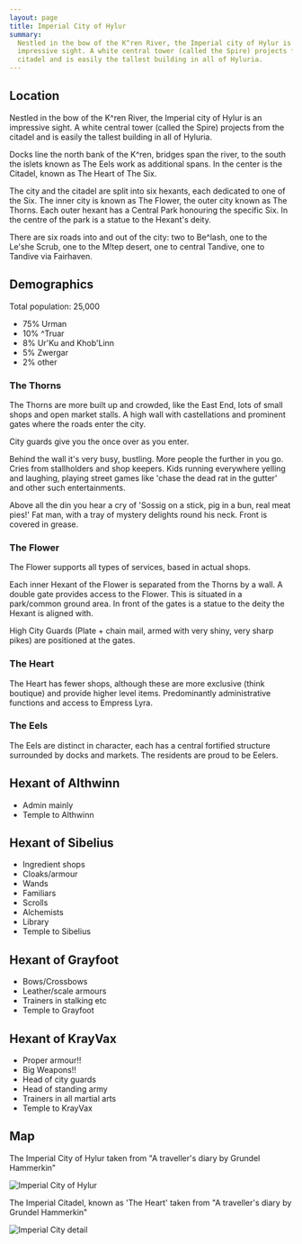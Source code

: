 ```yaml
---
layout: page
title: Imperial City of Hylur
summary:
  Nestled in the bow of the K^ren River, the Imperial city of Hylur is an
  impressive sight. A white central tower (called the Spire) projects from the
  citadel and is easily the tallest building in all of Hyluria.
---
```


## Location

Nestled in the bow of the K^ren River, the Imperial city of Hylur is an
impressive sight. A white central tower (called the Spire) projects from the
citadel and is easily the tallest building in all of Hyluria.

Docks line the north bank of the K^ren, bridges span the river, to the south the
islets known as The Eels work as additional spans. In the center is the Citadel,
known as The Heart of The Six.

The city and the citadel are split into six hexants, each dedicated to one of
the Six. The inner city is known as The Flower, the outer city known as The
Thorns. Each outer hexant has a Central Park honouring the specific Six. In the
centre of the park is a statue to the Hexant's deity.

There are six roads into and out of the city: two to Be^lash, one to the Le'she
Scrub, one to the M!tep desert, one to central Tandive, one to Tandive via
Fairhaven.

## Demographics

Total population: 25,000

- 75% Urman
- 10% ^Truar
- 8% Ur'Ku and Khob'Linn
- 5% Zwergar
- 2% other

### The Thorns

The Thorns are more built up and crowded, like the East End, lots of small shops
and open market stalls. A high wall with castellations and prominent gates where
the roads enter the city.

City guards give you the once over as you enter.

Behind the wall it's very busy, bustling. More people the further in you go.
Cries from stallholders and shop keepers. Kids running everywhere yelling and
laughing, playing street games like 'chase the dead rat in the gutter' and other
such entertainments.

Above all the din you hear a cry of 'Sossig on a stick, pig in a bun, real meat
pies!' Fat man, with a tray of mystery delights round his neck. Front is covered
in grease.

### The Flower

The Flower supports all types of services, based in actual shops.

Each inner Hexant of the Flower is separated from the Thorns by a wall. A double
gate provides access to the Flower. This is situated in a park/common ground
area. In front of the gates is a statue to the deity the Hexant is aligned with.

High City Guards (Plate + chain mail, armed with very shiny, very sharp pikes)
are positioned at the gates.

### The Heart

The Heart has fewer shops, although these are more exclusive (think boutique)
and provide higher level items. Predominantly administrative functions and
access to Empress Lyra.

### The Eels

The Eels are distinct in character, each has a central fortified structure
surrounded by docks and markets. The residents are proud to be Eelers.

## Hexant of Althwinn

- Admin mainly
- Temple to Althwinn

## Hexant of Sibelius

- Ingredient shops
- Cloaks/armour
- Wands
- Familiars
- Scrolls
- Alchemists
- Library
- Temple to Sibelius

## Hexant of Grayfoot

- Bows/Crossbows
- Leather/scale armours
- Trainers in stalking etc
- Temple to Grayfoot

## Hexant of KrayVax

- Proper armour!!
- Big Weapons!!
- Head of city guards
- Head of standing army
- Trainers in all martial arts
- Temple to KrayVax

## Map

The Imperial City of Hylur taken from "A traveller's diary by Grundel Hammerkin"

![Imperial City of Hylur](/assets/imperial-city.jpg)

The Imperial Citadel, known as 'The Heart' taken from "A traveller's diary by
Grundel Hammerkin"

![Imperial City detail](/assets/imperial-city-detail.jpg)
